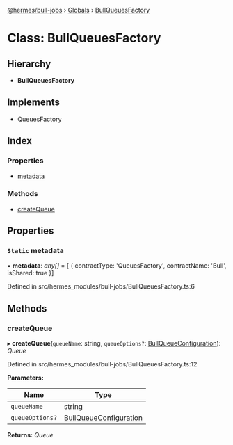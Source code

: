 [@hermes/bull-jobs](../README.md) › [Globals](../globals.md) › [BullQueuesFactory](bullqueuesfactory.md)

# Class: BullQueuesFactory

## Hierarchy

* **BullQueuesFactory**

## Implements

* QueuesFactory

## Index

### Properties

* [metadata](bullqueuesfactory.md#static-metadata)

### Methods

* [createQueue](bullqueuesfactory.md#createqueue)

## Properties

### `Static` metadata

▪ **metadata**: *any[]* = [ {
    contractType: 'QueuesFactory',
    contractName: 'Bull',
    isShared: true
  }]

Defined in src/hermes_modules/bull-jobs/BullQueuesFactory.ts:6

## Methods

###  createQueue

▸ **createQueue**(`queueName`: string, `queueOptions?`: [BullQueueConfiguration](../interfaces/bullqueueconfiguration.md)): *Queue*

Defined in src/hermes_modules/bull-jobs/BullQueuesFactory.ts:12

**Parameters:**

Name | Type |
------ | ------ |
`queueName` | string |
`queueOptions?` | [BullQueueConfiguration](../interfaces/bullqueueconfiguration.md) |

**Returns:** *Queue*
